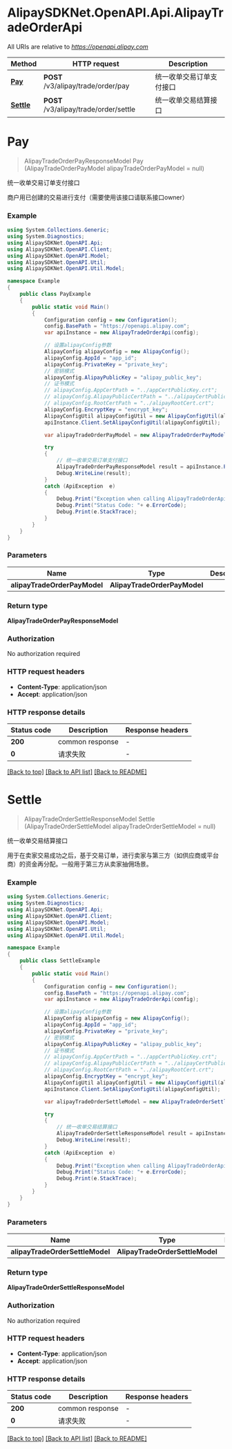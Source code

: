 # AlipaySDKNet.OpenAPI.Api.AlipayTradeOrderApi

All URIs are relative to *https://openapi.alipay.com*

Method | HTTP request | Description
------------- | ------------- | -------------
[**Pay**](AlipayTradeOrderApi.md#pay) | **POST** /v3/alipay/trade/order/pay | 统一收单交易订单支付接口
[**Settle**](AlipayTradeOrderApi.md#settle) | **POST** /v3/alipay/trade/order/settle | 统一收单交易结算接口


<a name="pay"></a>
# **Pay**
> AlipayTradeOrderPayResponseModel Pay (AlipayTradeOrderPayModel alipayTradeOrderPayModel = null)

统一收单交易订单支付接口

商户用已创建的交易进行支付（需要使用该接口请联系接口owner）

### Example
```csharp
using System.Collections.Generic;
using System.Diagnostics;
using AlipaySDKNet.OpenAPI.Api;
using AlipaySDKNet.OpenAPI.Client;
using AlipaySDKNet.OpenAPI.Model;
using AlipaySDKNet.OpenAPI.Util;
using AlipaySDKNet.OpenAPI.Util.Model;

namespace Example
{
    public class PayExample
    {
        public static void Main()
        {
            Configuration config = new Configuration();
            config.BasePath = "https://openapi.alipay.com";
            var apiInstance = new AlipayTradeOrderApi(config);

            // 设置alipayConfig参数
            AlipayConfig alipayConfig = new AlipayConfig();
            alipayConfig.AppId = "app_id";
            alipayConfig.PrivateKey = "private_key";
            // 密钥模式
            alipayConfig.AlipayPublicKey = "alipay_public_key";
            // 证书模式
            // alipayConfig.AppCertPath = "../appCertPublicKey.crt";
            // alipayConfig.AlipayPublicCertPath = "../alipayCertPublicKey_RSA2.crt";
            // alipayConfig.RootCertPath = "../alipayRootCert.crt";
            alipayConfig.EncryptKey = "encrypt_key";
            AlipayConfigUtil alipayConfigUtil = new AlipayConfigUtil(alipayConfig);
            apiInstance.Client.SetAlipayConfigUtil(alipayConfigUtil);

            var alipayTradeOrderPayModel = new AlipayTradeOrderPayModel(); // AlipayTradeOrderPayModel |  (optional) 

            try
            {
                // 统一收单交易订单支付接口
                AlipayTradeOrderPayResponseModel result = apiInstance.Pay(alipayTradeOrderPayModel);
                Debug.WriteLine(result);
            }
            catch (ApiException  e)
            {
                Debug.Print("Exception when calling AlipayTradeOrderApi.Pay: " + e.Message );
                Debug.Print("Status Code: "+ e.ErrorCode);
                Debug.Print(e.StackTrace);
            }
        }
    }
}
```

### Parameters

Name | Type | Description  | Notes
------------- | ------------- | ------------- | -------------
 **alipayTradeOrderPayModel** | **AlipayTradeOrderPayModel**|  | [optional] 

### Return type

**AlipayTradeOrderPayResponseModel**

### Authorization

No authorization required

### HTTP request headers

 - **Content-Type**: application/json
 - **Accept**: application/json


### HTTP response details
| Status code | Description | Response headers |
|-------------|-------------|------------------|
| **200** | common response |  -  |
| **0** | 请求失败 |  -  |

[[Back to top]](#) [[Back to API list]](../README.md#documentation-for-api-endpoints) [[Back to README]](../README.md)

<a name="settle"></a>
# **Settle**
> AlipayTradeOrderSettleResponseModel Settle (AlipayTradeOrderSettleModel alipayTradeOrderSettleModel = null)

统一收单交易结算接口

用于在卖家交易成功之后，基于交易订单，进行卖家与第三方（如供应商或平台商）的资金再分配。一般用于第三方从卖家抽佣场景。

### Example
```csharp
using System.Collections.Generic;
using System.Diagnostics;
using AlipaySDKNet.OpenAPI.Api;
using AlipaySDKNet.OpenAPI.Client;
using AlipaySDKNet.OpenAPI.Model;
using AlipaySDKNet.OpenAPI.Util;
using AlipaySDKNet.OpenAPI.Util.Model;

namespace Example
{
    public class SettleExample
    {
        public static void Main()
        {
            Configuration config = new Configuration();
            config.BasePath = "https://openapi.alipay.com";
            var apiInstance = new AlipayTradeOrderApi(config);

            // 设置alipayConfig参数
            AlipayConfig alipayConfig = new AlipayConfig();
            alipayConfig.AppId = "app_id";
            alipayConfig.PrivateKey = "private_key";
            // 密钥模式
            alipayConfig.AlipayPublicKey = "alipay_public_key";
            // 证书模式
            // alipayConfig.AppCertPath = "../appCertPublicKey.crt";
            // alipayConfig.AlipayPublicCertPath = "../alipayCertPublicKey_RSA2.crt";
            // alipayConfig.RootCertPath = "../alipayRootCert.crt";
            alipayConfig.EncryptKey = "encrypt_key";
            AlipayConfigUtil alipayConfigUtil = new AlipayConfigUtil(alipayConfig);
            apiInstance.Client.SetAlipayConfigUtil(alipayConfigUtil);

            var alipayTradeOrderSettleModel = new AlipayTradeOrderSettleModel(); // AlipayTradeOrderSettleModel |  (optional) 

            try
            {
                // 统一收单交易结算接口
                AlipayTradeOrderSettleResponseModel result = apiInstance.Settle(alipayTradeOrderSettleModel);
                Debug.WriteLine(result);
            }
            catch (ApiException  e)
            {
                Debug.Print("Exception when calling AlipayTradeOrderApi.Settle: " + e.Message );
                Debug.Print("Status Code: "+ e.ErrorCode);
                Debug.Print(e.StackTrace);
            }
        }
    }
}
```

### Parameters

Name | Type | Description  | Notes
------------- | ------------- | ------------- | -------------
 **alipayTradeOrderSettleModel** | **AlipayTradeOrderSettleModel**|  | [optional] 

### Return type

**AlipayTradeOrderSettleResponseModel**

### Authorization

No authorization required

### HTTP request headers

 - **Content-Type**: application/json
 - **Accept**: application/json


### HTTP response details
| Status code | Description | Response headers |
|-------------|-------------|------------------|
| **200** | common response |  -  |
| **0** | 请求失败 |  -  |

[[Back to top]](#) [[Back to API list]](../README.md#documentation-for-api-endpoints) [[Back to README]](../README.md)


